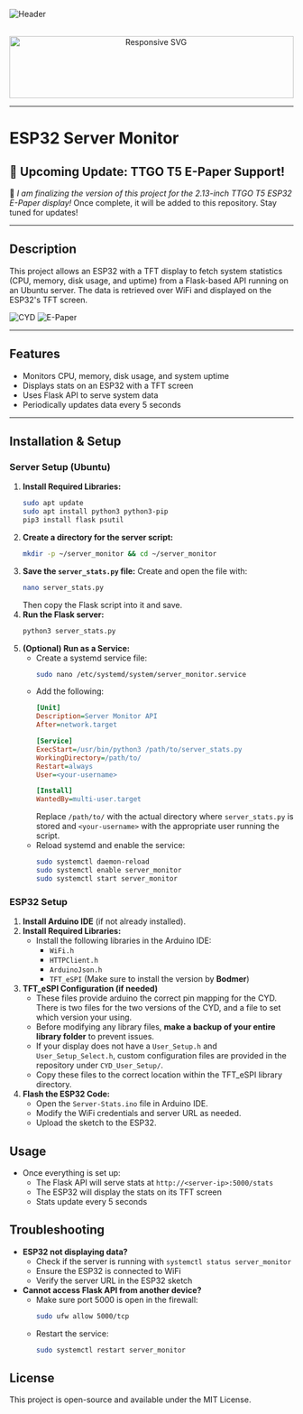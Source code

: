 ![Header](Images/main-header.png)

<br>

<div align="center" style="max-width: 100%; overflow: visible;">
  <img 
    src="https://github.com/ATOMNFT/CM-Box/blob/main/Images/Repolike.svg" 
    style="width: 100%; height: 110px; max-width: 800px;" 
    alt="Responsive SVG">
</div>

---

# ESP32 Server Monitor

## 🚀 Upcoming Update: TTGO T5 E-Paper Support!

📢 *I am finalizing the version of this project for the 2.13-inch TTGO T5 ESP32 E-Paper display!* Once complete, it will be added to this repository. Stay tuned for updates!

---

## Description
This project allows an ESP32 with a TFT display to fetch system statistics (CPU, memory, disk usage, and uptime) from a Flask-based API running on an Ubuntu server. The data is retrieved over WiFi and displayed on the ESP32's TFT screen.

![CYD](Images/cyd-sample.jpg) ![E-Paper](Images/e-paper-sample.jpg)

---

## Features
- Monitors CPU, memory, disk usage, and system uptime
- Displays stats on an ESP32 with a TFT screen
- Uses Flask API to serve system data
- Periodically updates data every 5 seconds

---

## Installation & Setup

### Server Setup (Ubuntu)
1. **Install Required Libraries:**
   ```sh
   sudo apt update
   sudo apt install python3 python3-pip
   pip3 install flask psutil
   ```
2. **Create a directory for the server script:**
   ```sh
   mkdir -p ~/server_monitor && cd ~/server_monitor
   ```
3. **Save the `server_stats.py` file:**
   Create and open the file with:
   ```sh
   nano server_stats.py
   ```
   Then copy the Flask script into it and save.
4. **Run the Flask server:**
   ```sh
   python3 server_stats.py
   ```
5. **(Optional) Run as a Service:**
   - Create a systemd service file:
     ```sh
     sudo nano /etc/systemd/system/server_monitor.service
     ```
   - Add the following:
     ```ini
     [Unit]
     Description=Server Monitor API
     After=network.target

     [Service]
     ExecStart=/usr/bin/python3 /path/to/server_stats.py
     WorkingDirectory=/path/to/
     Restart=always
     User=<your-username>

     [Install]
     WantedBy=multi-user.target
     ```
     Replace `/path/to/` with the actual directory where `server_stats.py` is stored and `<your-username>` with the appropriate user running the script.
   - Reload systemd and enable the service:
     ```sh
     sudo systemctl daemon-reload
     sudo systemctl enable server_monitor
     sudo systemctl start server_monitor
     ```

### ESP32 Setup
1. **Install Arduino IDE** (if not already installed).
2. **Install Required Libraries:**
   - Install the following libraries in the Arduino IDE:
     - `WiFi.h`
     - `HTTPClient.h`
     - `ArduinoJson.h`
     - `TFT_eSPI` (Make sure to install the version by **Bodmer**)
3. **TFT_eSPI Configuration (if needed)**
   - These files provide arduino the correct pin mapping for the CYD. There is two files for the two versions of the CYD, and a file to set which version your using.
   - Before modifying any library files, **make a backup of your entire library folder** to prevent issues.
   - If your display does not have a `User_Setup.h` and `User_Setup_Select.h`, custom configuration files are provided in the repository under `CYD_User_Setup/`.
   - Copy these files to the correct location within the TFT_eSPI library directory.
4. **Flash the ESP32 Code:**
   - Open the `Server-Stats.ino` file in Arduino IDE.
   - Modify the WiFi credentials and server URL as needed.
   - Upload the sketch to the ESP32.

## Usage
- Once everything is set up:
  - The Flask API will serve stats at `http://<server-ip>:5000/stats`
  - The ESP32 will display the stats on its TFT screen
  - Stats update every 5 seconds

## Troubleshooting
- **ESP32 not displaying data?**
  - Check if the server is running with `systemctl status server_monitor`
  - Ensure the ESP32 is connected to WiFi
  - Verify the server URL in the ESP32 sketch
- **Cannot access Flask API from another device?**
  - Make sure port 5000 is open in the firewall:
    ```sh
    sudo ufw allow 5000/tcp
    ```
  - Restart the service:
    ```sh
    sudo systemctl restart server_monitor
    ```

## License
This project is open-source and available under the MIT License.

